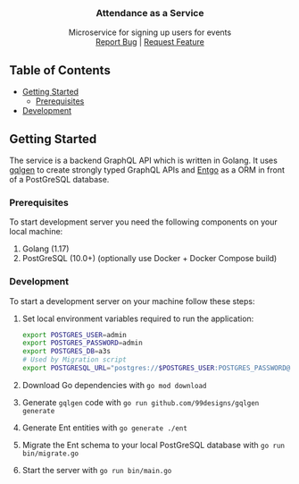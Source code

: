 <br />
<p align="center">
  <h3 align="center">Attendance as a Service</h3>

  <p align="center">
    Microservice for signing up users for events
    <br />
    <a href="https://github.com/dotkom/a3s/issues">Report Bug</a>
    |
    <a href="https://github.com/dotkom/a3s">Request Feature</a>
  </p>
</p>

## Table of Contents

- [Getting Started](#getting-started)
  - [Prerequisites](#prerequisites)
- [Development](#development)

## Getting Started

The service is a backend GraphQL API which is written in Golang. It uses [gqlgen](gqlgen) to create strongly typed
GraphQL APIs and [Entgo](entgo) as a ORM in front of a PostGreSQL database.

### Prerequisites

To start development server you need the following components on your local machine:

1. Golang (1.17)
2. PostGreSQL (10.0+) (optionally use Docker + Docker Compose build)

### Development

To start a development server on your machine follow these steps:

1. Set local environment variables required to run the application:
    ```sh
    export POSTGRES_USER=admin
    export POSTGRES_PASSWORD=admin
    export POSTGRES_DB=a3s
    # Used by Migration script
    export POSTGRESQL_URL="postgres://$POSTGRES_USER:POSTGRES_PASSWORD@localhost:5432/$POSTGRES_DB?sslmode=disable"
    ```

2. Download Go dependencies with `go mod download`
3. Generate `gqlgen` code with `go run github.com/99designs/gqlgen generate`
4. Generate Ent entities with `go generate ./ent`
5. Migrate the Ent schema to your local PostGreSQL database with `go run bin/migrate.go`
6. Start the server with `go run bin/main.go`

[gqlgen]: https://github.com/99designs/gqlgen
[entgo]: https://entgo.io/